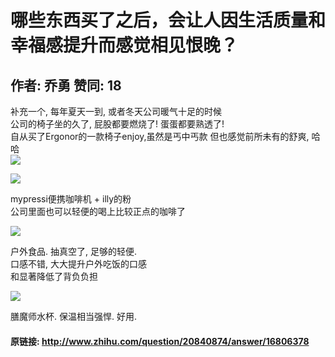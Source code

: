 # 哪些东西买了之后，会让人因生活质量和幸福感提升而感觉相见恨晚？
## 作者: 乔勇  赞同: 18
补充一个, 每年夏天一到, 或者冬天公司暖气十足的时候  
公司的椅子坐的久了, 屁股都要燃烧了! 蛋蛋都要熟透了!  
自从买了Ergonor的一款椅子enjoy,虽然是丐中丐款 但也感觉前所未有的舒爽, 哈哈  
![](http://pic1.zhimg.com/8ed9cc8d1d0fdd6406bdd3052a8ec175_b.jpg)

  
  
  
  
![](http://pic1.zhimg.com/0cd81f16fc249239f5ab1827dd349bc8_b.jpg)


mypressi便携咖啡机 + illy的粉  
公司里面也可以轻便的喝上比较正点的咖啡了  
  
  
![](http://pic3.zhimg.com/1d2ac08065c0c561d96d3cc5134fd8e8_b.jpg)

 户外食品. 抽真空了,
足够的轻便.  
口感不错, 大大提升户外吃饭的口感  
和显著降低了背负负担  
  
  
![](http://pic1.zhimg.com/c6ba73623ad9cd21e5dcda9db31896ba_b.jpg)

 膳魔师水杯.
保温相当强悍. 好用.

#### 原链接: http://www.zhihu.com/question/20840874/answer/16806378